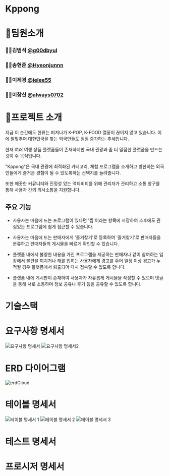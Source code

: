# Kppong



# 🫡팀원소개
### 🧑‍💻김범석 [ @g00dbyul ](https://github.com/g00dbyul)
### 🧑‍💻송현준 [ @Hyeonjunnn ](https://github.com/Hyeonjunnn)
### 👩‍💻이제경 [ @jelee55 ](https://github.com/jelee55)  
### 🧑‍💻이창신 [ @always0702 ](https://github.com/always0702)


# 📣프로젝트 소개
지금 이 순간에도 한류는 퍼져나가 K-POP, K-FOOD 열풍이 끊이지 않고 있습니다. 이에 발맞추어 대한민국을 찾는 외국인들도 점점 증가하는 추세입니다. 

현재 여러 여행 상품 플랫폼들이 존재하지만 국내 관광과 좀 더 밀접한 플랫폼을 만드는 것이 주 목적입니다.

"Kppong"은 국내 관광에 최적화된 카테고리, 체험 프로그램을 소개하고 방한하는 외국인들에게 즐거운 경험이 될 수 있도록하는 선택지를 늘려줍니다. 

또한 깨끗한 커뮤니티와 진정성 있는 액티비티를 위해 관리자가 관리하고 소통 창구를 통해 사용자 간의 의사소통을 지원합니다.

## 주요 기능
* 사용자는 마음에 드는 프로그램이 있다면 '찜'이라는 항목에 저장하여 추후에도 관심있는 프로그램에 쉽게 접근할 수 있습니다.

* 사용자는 마음에 드는 판매자에게 '즐겨찾기'로 등록하여 '즐겨찾기'로 판매자들을 분류하고 판매자들의 게시물을 빠르게 확인할 수 있습니다.

* 플랫폼 내에서 불량한 내용을 가진 프로그램을 제공하는 판매자나 같이 참여하는 입장에서 불편을 끼치거나 해를 입히는 사용자에게 경고를 주어 일정 이상 경고가 누적될 경우 플랫폼에서 퇴출되어 다시 접속할 수 없도록 합니다.

* 플랫폼 내에 게시판이 존재하여 사용자가 자유롭게 게시물을 작성할 수 있으며 댓글을 통해 서로 소통하며 정보 공유나 후기 등을 공유할 수 있도록 합니다.


# 기술스택


# 요구사항 명세서
![요구사항 명세서]([https://drive.google.com/drive/recent](https://cdn.discordapp.com/attachments/1318411133933060198/1323156897410318438/page-0001.jpg?ex=67737d63&is=67722be3&hm=fa7aca5c263e2445a399c2f7d3f3de0af0afb0d212f173977e720fe56d9f9481&))
![요구사항 명세서2](https://cdn.discordapp.com/attachments/1318411133933060198/1323156897813237760/page-0002.jpg?ex=67737d63&is=67722be3&hm=8245fd28a3c5f9c3a6a0918fba954da714bbfc67a366c85c937669aaa8b7b452&)

# ERD 다이어그램
![erdCloud](https://cdn.discordapp.com/attachments/1318411133933060198/1323154783665651732/kppong.png?ex=67737b6b&is=677229eb&hm=b406acae3db96670c3a968cce0918b1e3bf51332ced725d79b3d8854aa78f83d&)

# 테이블 명세서
![테이블 명세서 1](https://cdn.discordapp.com/attachments/1318411133933060198/1323157096627437568/page-0001.jpg?ex=67737d92&is=67722c12&hm=f6559fca55a1ac20f226f4c340d0c13d1e77aa2e1113fc016b59c33d67a07130&)
![테이블 명세서 2](https://cdn.discordapp.com/attachments/1318411133933060198/1323157096983822459/page-0002.jpg?ex=67737d92&is=67722c12&hm=bf49339cf99a4724139b0271587f6d223c0e241978b1c860300e9cf1c5958fa6&)
![테이블 명세서 3](https://cdn.discordapp.com/attachments/1318411133933060198/1323157731078832150/3.jpg?ex=67737e2a&is=67722caa&hm=b5fe6b5da0afb735713aa9a7337b146e5a494580c52d1b33a9d075085cbd740b&)


# 테스트 명세서


# 프로시저 명세서
